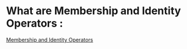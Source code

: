 # What are Membership and Identity Operators :


[Membership and Identity Operators](https://drive.google.com/drive/u/0/folders/1_1ihKFCTIDOHiUFQSzaCIMFFiuPyCpiR)

